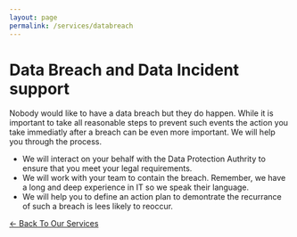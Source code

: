 ```yaml
---
layout: page
permalink: /services/databreach
---
```


# Data Breach and Data Incident support

Nobody would like to have a data breach but they do happen. While it is important to take all reasonable steps to prevent such events the action you take immediatly after a breach can be even more important. We will help you through the process.
* We will interact on your behalf with the Data Protection Authrity to ensure that you meet your legal requirements.
* We will work with your team to contain the breach. Remember, we have a long and deep experience in IT so we speak their language.
* We will help you to define an action plan to demontrate the recurrance of such a breach is lees likely to reoccur.

[<- Back To Our Services](../services)
